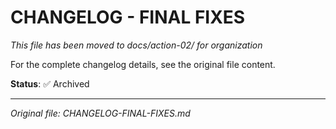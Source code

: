 # CHANGELOG - FINAL FIXES

*This file has been moved to docs/action-02/ for organization*

For the complete changelog details, see the original file content.

**Status**: ✅ Archived

---

*Original file: CHANGELOG-FINAL-FIXES.md*